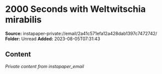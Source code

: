 # 2000 Seconds with Weltwitschia mirabilis

**Source:** instapaper-private://email/2a41c571efa12a428dab1397c7472742/
**Folder:** Unread
**Added:** 2023-08-05T07:31:43




## Content
*Private content from instapaper_email*
